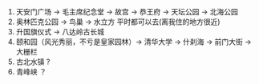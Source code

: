 1. 天安门广场 → 毛主席纪念堂 → 故宫 → 恭王府 → 天坛公园 → 北海公园
2. 奥林匹克公园 → 鸟巢 → 水立方 平时都可以去(离我住的地方很近)
3. 升国旗仪式 → 八达岭古长城
4. 颐和园（风光秀丽，不亏是皇家园林）→ 清华大学 → 什刹海 → 前门大街 → 大栅栏
5. 古北水镇 ?
6. 青峰峡 ？